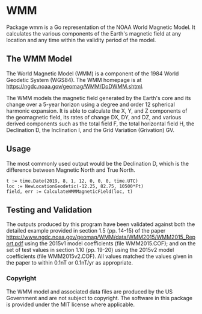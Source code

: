 # WMM
Package wmm is a Go representation of the NOAA World Magnetic Model.
It calculates the various components of the Earth's magnetic field at any
location and any time within the validity period of the model.

## The WMM Model
The World Magnetic Model (WMM) is a component of the 1984 World Geodetic System (WGS84).
The WMM homepage is at https://ngdc.noaa.gov/geomag/WMM/DoDWMM.shtml.

The WMM models the magnetic field generated by the Earth's core and its change
over a 5-year horizon using a degree and order 12 spherical harmonic expansion.
It is able to calculate the X, Y, and Z components of the geomagnetic field,
its rates of change DX, DY, and DZ, and various derived components
such as the total field F, the total horizontal field H,
the Declination D, the Inclination I, and the Grid Variation (Grivation) GV.

## Usage
The most commonly used output would be the Declination D, which is the
difference between Magnetic North and True North.

	t := time.Date(2019, 8, 1, 12, 0, 0, 0, time.UTC)
	loc := NewLocationGeodetic(-12.25, 82.75, 10500*Ft)
	field, err := CalculateWMMMagneticField(loc, t) 

## Testing and Validation
The outputs produced by this program have been validated against both the
detailed example provided in section 1.5 (pp. 14-15) of the paper
https://www.ngdc.noaa.gov/geomag/WMM/data/WMM2015/WMM2015_Report.pdf
using the 2015v1 model coefficients (file WMM2015.COF);
and on the set of test values in section 1.10 (pp. 19-20) using the
2015v2 model coefficients (file WMM2015v2.COF).
All values matched the values given in the paper to within 0.1nT or
0.1nT/yr as appropriate.

### Copyright
The WMM model and associated data files are produced by the US Government and are not subject to copyright.
The software in this package is provided under the MIT license where applicable.
